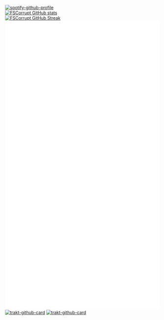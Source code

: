 [![spotify-github-profile](https://spotify-github-profile.vercel.app/api/view?uid=ihe9gqlk9zkk72y3vxahtmao3&cover_image=false&theme=default)](https://spotify-github-profile.vercel.app/api/view?uid=ihe9gqlk9zkk72y3vxahtmao3&redirect=true)
<br>
[![FSCorrupt GitHub stats](https://github-readme-stats.vercel.app/api?username=fscorrupt&show_icons=true&theme=tokyonight&hide_border=true&disable_animations=true)](https://github.com/anuraghazra/github-readme-stats)
<br>
[![FSCorrupt GitHub Streak](https://github-readme-streak-stats.herokuapp.com?user=fscorrupt&theme=solarized-dark&hide_border=true&date_format=j%20M%5B%20Y%5D)](https://git.io/streak-stats)
<br>
![FSCorrupt metrics](./github-metrics.svg)
<br>
[![trakt-github-card](https://trakt-github-card.vercel.app/card?username=fs-corrupt&mode=watch&theme=dark)](https://github.com/pablouser1/trakt-github-card)
[![trakt-github-card](https://trakt-github-card.vercel.app/card?username=fs-corrupt&mode=stats&theme=dark)](https://github.com/pablouser1/trakt-github-card)
